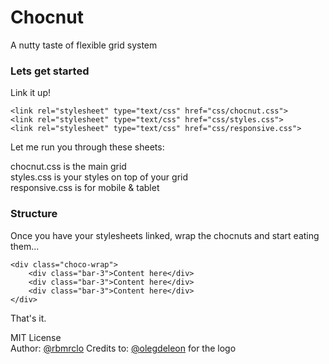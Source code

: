 Chocnut
=======

A nutty taste of flexible grid system

<h3> Lets get started </h3>


Link it up!

```
<link rel="stylesheet" type="text/css" href="css/chocnut.css">
<link rel="stylesheet" type="text/css" href="css/styles.css">
<link rel="stylesheet" type="text/css" href="css/responsive.css">
```

Let me run you through these sheets:

chocnut.css is the main grid
<br/>
styles.css is your styles on top of your grid
<br/>
responsive.css is for mobile & tablet

<h3> Structure </h3>

Once you have your stylesheets linked, wrap the chocnuts and start eating them...

```
<div class="choco-wrap">
    <div class="bar-3">Content here</div>
    <div class="bar-3">Content here</div>
    <div class="bar-3">Content here</div>
</div>
```

That's it.

MIT License
<br/>
Author: [@rbmrclo]
Credits to: [@olegdeleon] for the logo

[@olegdeleon]: http://www.twitter.com/olegdeleon
[@rbmrclo]: http://www.twitter.com/rbmrclo
